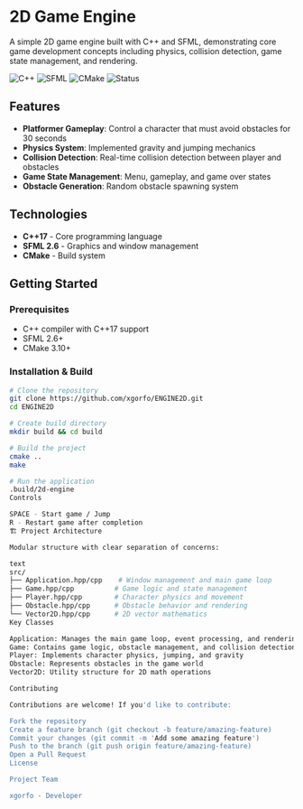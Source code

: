 # 2D Game Engine

A simple 2D game engine built with C++ and SFML, demonstrating core game development concepts including physics, collision detection, game state management, and rendering.

![C++](https://img.shields.io/badge/C++-17-blue.svg)
![SFML](https://img.shields.io/badge/SFML-2.6.2-green.svg)
![CMake](https://img.shields.io/badge/CMake-3.10+-yellow.svg)
![Status](https://img.shields.io/badge/Status-In%20Development-orange.svg)

## Features

- **Platformer Gameplay**: Control a character that must avoid obstacles for 30 seconds
- **Physics System**: Implemented gravity and jumping mechanics
- **Collision Detection**: Real-time collision detection between player and obstacles
- **Game State Management**: Menu, gameplay, and game over states
- **Obstacle Generation**: Random obstacle spawning system

## Technologies

- **C++17** - Core programming language
- **SFML 2.6** - Graphics and window management
- **CMake** - Build system

## Getting Started

### Prerequisites

- C++ compiler with C++17 support
- SFML 2.6+
- CMake 3.10+

### Installation & Build

```bash
# Clone the repository
git clone https://github.com/xgorfo/ENGINE2D.git
cd ENGINE2D

# Create build directory
mkdir build && cd build

# Build the project
cmake ..
make

# Run the application
.build/2d-engine
Controls

SPACE - Start game / Jump
R - Restart game after completion
🏗 Project Architecture

Modular structure with clear separation of concerns:

text
src/
├── Application.hpp/cpp    # Window management and main game loop
├── Game.hpp/cpp          # Game logic and state management
├── Player.hpp/cpp        # Character physics and movement
├── Obstacle.hpp/cpp      # Obstacle behavior and rendering
└── Vector2D.hpp/cpp      # 2D vector mathematics
Key Classes

Application: Manages the main game loop, event processing, and rendering
Game: Contains game logic, obstacle management, and collision detection
Player: Implements character physics, jumping, and gravity
Obstacle: Represents obstacles in the game world
Vector2D: Utility structure for 2D math operations

Contributing

Contributions are welcome! If you'd like to contribute:

Fork the repository
Create a feature branch (git checkout -b feature/amazing-feature)
Commit your changes (git commit -m 'Add some amazing feature')
Push to the branch (git push origin feature/amazing-feature)
Open a Pull Request
License

Project Team

xgorfo - Developer
